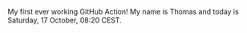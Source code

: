 My first ever working GitHub Action!
My name is Thomas and today is Saturday, 17 October, 08:20 CEST. 

